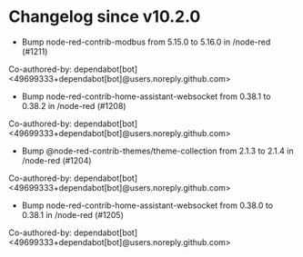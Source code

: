# Changelog since v10.2.0
- Bump node-red-contrib-modbus from 5.15.0 to 5.16.0 in /node-red (#1211)

Co-authored-by: dependabot[bot] <49699333+dependabot[bot]@users.noreply.github.com> 
- Bump node-red-contrib-home-assistant-websocket from 0.38.1 to 0.38.2 in /node-red (#1208)

Co-authored-by: dependabot[bot] <49699333+dependabot[bot]@users.noreply.github.com> 
- Bump @node-red-contrib-themes/theme-collection from 2.1.3 to 2.1.4 in /node-red (#1204)

Co-authored-by: dependabot[bot] <49699333+dependabot[bot]@users.noreply.github.com> 
- Bump node-red-contrib-home-assistant-websocket from 0.38.0 to 0.38.1 in /node-red (#1205)

Co-authored-by: dependabot[bot] <49699333+dependabot[bot]@users.noreply.github.com> 
